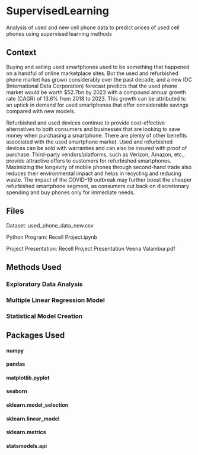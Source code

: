 # SupervisedLearning
Analysis of used and new cell phone data to predict prices of used cell phones using supervised learning methods

## Context
Buying and selling used smartphones used to be something that happened on a handful of online marketplace sites. But the used and refurbished phone market has grown considerably over the past decade, and a new IDC (International Data Corporation) forecast predicts that the used phone market would be worth $52.7bn by 2023 with a compound annual growth rate (CAGR) of 13.6% from 2018 to 2023. This growth can be attributed to an uptick in demand for used smartphones that offer considerable savings compared with new models.

Refurbished and used devices continue to provide cost-effective alternatives to both consumers and businesses that are looking to save money when purchasing a smartphone. There are plenty of other benefits associated with the used smartphone market. Used and refurbished devices can be sold with warranties and can also be insured with proof of purchase. Third-party vendors/platforms, such as Verizon, Amazon, etc., provide attractive offers to customers for refurbished smartphones. Maximizing the longevity of mobile phones through second-hand trade also reduces their environmental impact and helps in recycling and reducing waste. The impact of the COVID-19 outbreak may further boost the cheaper refurbished smartphone segment, as consumers cut back on discretionary spending and buy phones only for immediate needs.

## Files
Dataset: used_phone_data_new.csv

Python Program: Recell Project.ipynb

Project Presentation: Recell Project Presentation Veena Valambur.pdf

## Methods Used
### Exploratory Data Analysis
### Multiple Linear Regression Model
### Statistical Model Creation

## Packages Used
#### numpy
#### pandas
#### matplotlib.pyplot
#### seaborn
#### sklearn.model_selection
#### sklearn.linear_model
#### sklearn.metrics
#### statsmodels.api
